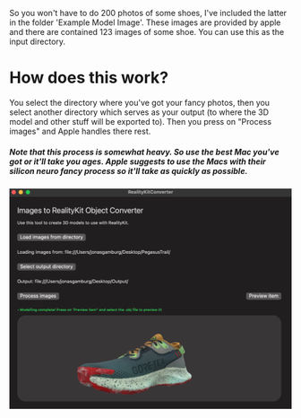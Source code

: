 
So you won't have to do 200 photos of some shoes, I've included the latter in the folder 'Example Model Image'. These images are provided by apple and there are contained 123 images of some shoe. You can use this as the input directory.

# How does this work?
You select the directory where you've got your fancy photos, then you select another directory which serves as your output (to where the 3D model and other stuff will be exported to). Then you press on "Process images" and Apple handles there rest.

##### Note that this process is somewhat heavy. So use the best Mac you've got or it'll take you ages. Apple suggests to use the Macs with their silicon neuro fancy process so it'll take as quickly as possible. 

![alt text](https://github.com/Jonas1197/RealityKitConverterMacOS/blob/main/Images/screenshot.png?raw=true)


